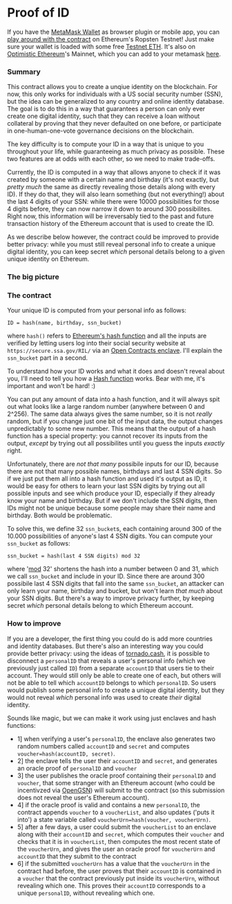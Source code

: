 # Proof of ID

If you have the [MetaMask Wallet](https://metamask.io/) as browser plugin or mobile app, you can [play around with the contract](https://dapp.opencontracts.io/#/open-contracts/proof-of-id) on Ethereum's Ropsten Testnet! Just make sure your wallet is loaded with some free [Testnet ETH](https://faucet.egorfine.com/). It's also on [Optimistic Ethereum](https://optimism.io)'s Mainnet, which you can add to your metamask [here](https://chainlist.org/).

### Summary
This contract allows you to create a unqiue identity on the blockchain. For now, this only works for individuals with a US social security number (SSN), but the idea can be generalized to any country and online identity database. The goal is to do this in a way that guarantees a person can only ever create one digital identity, such that they can receive a loan without collateral by proving that they never defaulted on one before, or participate in one-human-one-vote governance decisions on the blockchain.

The key difficulty is to compute your ID in a way that is unique to you throughout your life, while guaranteeing as much privacy as possible. These two features are at odds with each other, so we need to make trade-offs. 

Currently, the ID is computed in a way that allows anyone to check if it was created by someone with a certain name and birthday (it's not exactly, but _pretty much_ the same as directly revealing those details along with every ID). If they do that, they will also learn something (but not everything!) about the last 4 digits of your SSN: while there were 10000 possibilities for those 4 digits before, they can now narrow it down to around 300 possibilites. Right now, this information will be irreversably tied to the past and future transaction history of the Ethereum account that is used to create the ID. 

As we describe below however, the contract could be improved to provide better privacy: while you must still reveal personal info to create a unique digital identity, you can keep secret  _which_ personal details belong to a given unique identity on Ethereum.

### The big picture

### The contract
Your unique ID is computed from your personal info as follows:
```
ID = hash(name, birthday, ssn_bucket)
```
where `hash()` refers to [Ethereum's hash function](https://en.wikipedia.org/wiki/SHA-3) and all the inputs are verified by letting users log into their social security website at `https://secure.ssa.gov/RIL/` via an [Open Contracts enclave](https://opencontracts.io/#/protocol). I'll explain the `ssn_bucket` part in a second.

To understand how your ID works and what it does and doesn't reveal about you, I'll need to tell you how a [Hash function](https://en.wikipedia.org/wiki/Hash_function) works. Bear with me, it's important and won't be hard! :)

You can put any amount of data into a hash function, and it will always spit out what looks like a large random number (anywhere between 0 and 2^256). The same data always gives the same number, so it is not _really_ random, but if you change just one bit of the input data, the output changes unpredictably to some new number. This means that the output of a hash function has a special property: you cannot recover its inputs from the output, _except_ by trying out all possibilites until you guess the inputs _exactly_ right. 

Unfortunately, there are _not that many_ possibile inputs for our ID, because there are not that many possible names, birthdays and last 4 SSN digits. So if we just put them all into a hash function and used it's output as ID, it would be easy for others to learn your last SSN digits by trying out all possible inputs and see which produce your ID, especially if they already know your name and birthday. But if we don't include the SSN digits, then IDs might not be unique because some people may share their name and birthday. Both would be problematic.

To solve this, we define 32 `ssn_bucket`s, each containing around 300 of the 10.000 possibilities of anyone's last 4 SSN digits. You can compute your `ssn_bucket` as follows:
```
ssn_bucket = hash(last 4 SSN digits) mod 32
```
where '[mod](https://en.wikipedia.org/wiki/Modulo_operation) 32' shortens the hash into a number between 0 and 31, which we call `ssn_bucket` and include in your ID. Since there are around 300 possibile last 4 SSN digits that fall into the same `ssn_bucket`, an attacker can only learn your name, birthday and bucket, but won't learn _that much_ about your SSN digits. But there's a way to improve privacy further, by keeping secret _which_ personal details belong to which Ethereum account.

### How to improve

If you are a developer, the first thing you could do is add more countries and identity databases.
But there's also an interesting way you could provide better privacy: using the ideas of [tornado.cash](https://tornado.cash), it is possible to disconnect a `personalID` that reveals a user's personal info (which we previously just called `ID`) from a separate `accountID` that users tie to their account. They would still only be able to create one of each, but others will not be able to tell which `accountID` belongs to which `personalID`. So users would publish some personal info to create a unique digital identity, but they would not reveal _which_ personal info was used to create _their_ digital identity.

Sounds like magic, but we can make it work using just enclaves and hash functions:
- 1] when verifying a user's `personalID`, the enclave also generates two random numbers called `accountID` and `secret` and computes `voucher=hash(accountID, secret)`.
- 2] the enclave tells the user their `accountID` and `secret`, and generates an oracle proof of `personalID` and `voucher`
- 3] the user publishes the oracle proof containing their `personalID` and `voucher`, that some stranger with an Ethereum account (who could be incentivzed via [OpenGSN](https://opengsn.org/)) will submit to the contract (so this submission does not reveal the user's Ethereum account).
- 4] if the oracle proof is valid and contains a new `personalID`, the contract appends `voucher` to a `voucherList`, and also updates ('puts it into') a state variable called `voucherUrn=hash(voucher, voucherUrn)`.
- 5] after a few days, a user could submit the `voucherList` to an enclave along with their `accountID` and `secret`, which computes their `voucher` and checks that it is in `voucherList`, then computes the most recent state of the `voucherUrn`, and gives the user an oracle proof for `voucherUrn` and `accountID` that they submit to the contract
- 6] if the submitted `voucherUrn` has a value that the `voucherUrn` in the contract had before, the user proves that their `accountID` is contained in a `voucher` that the contract previously put inside its `voucherUrn`, without revealing which one. This proves their `accountID` corresponds to a unique `personalID`, without revealing which one.



